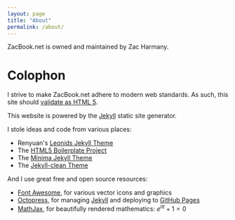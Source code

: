 ```yaml
---
layout: page
title: "About"
permalink: /about/
---
```


ZacBook.net is owned and maintained by Zac Harmany. 

# Colophon

I strive to make ZacBook.net adhere to modern web standards. As such, this site should [validate as HTML 5](https://validator.w3.org/nu/?doc=http%3A%2F%2Fzacbook.net).

This website is powered by the [Jekyll](http://jekyllrb.com) static site generator. 

I stole ideas and code from various places:
- Renyuan's [Leonids Jekyll Theme](https://renyuanz.github.io/leonids/)
- The [HTML5 Boilerplate Project](http://www.html5boilerplate.com)
- The [Minima Jekyll Theme](https://github.com/jekyll/minima)
- The [Jekyll-clean Theme](https://github.com/scotte/jekyll-clean)

And I use great free and open source resources:
- [Font Awesome](http://www.fontawesome.io), for various vector icons and graphics
- [Octopress](https://github.com/octopress/octopress), for managing [Jekyll](https://jekyllrb.com) and deploying to [GitHub Pages](https://pages.github.com)
- [MathJax](https://www.mathjax.org), for beautifully rendered mathematics: $e^{i \pi} + 1 = 0$

